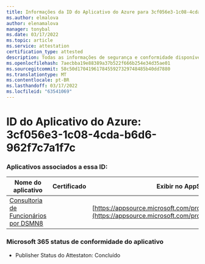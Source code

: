 ```yaml
---
title: Informações da ID do Aplicativo do Azure para 3cf056e3-1c08-4cda-b6d6-962f7c7a1f7c
ms.author: elmalova
author: elenamalova
manager: tonybal
ms.date: 03/17/2022
ms.topic: article
ms.service: attestation
certification_type: attested
description: Todas as informações de segurança e conformidade disponíveis para o 3cf056e3-1c08-4cda-b6d6-962f7c7a1f7c.
ms.openlocfilehash: 7aecbba19e88389a37b522f666b254e34d35ae01
ms.sourcegitcommit: 58c50d1704196178455927329748485b40dd7880
ms.translationtype: MT
ms.contentlocale: pt-BR
ms.lasthandoff: 03/17/2022
ms.locfileid: "63541069"
---
```

# <a name="azure-app-id-3cf056e3-1c08-4cda-b6d6-962f7c7a1f7c"></a>ID do Aplicativo do Azure: 3cf056e3-1c08-4cda-b6d6-962f7c7a1f7c


### <a name="apps-associated-with-this-id"></a>Aplicativos associados a essa ID:
| **Nome do aplicativo** | **Certificado** | **Exibir no AppSource** |
|--------------|---------------|-----------------------|
| [Consultoria de Funcionários por DSMN8](../forward/WA200003677.md) |  | [https://appsource.microsoft.com/product/office/WA200003677](https://appsource.microsoft.com/product/office/WA200003677) |

### <a name="microsoft-365-app-compliance-status"></a>Microsoft 365 status de conformidade do aplicativo
- Publisher Status do Attestaton: Concluído
